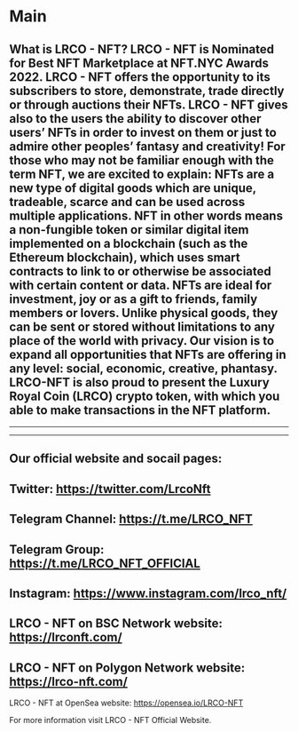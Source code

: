 # Main
What is LRCO - NFT?
LRCO - NFT is Nominated for Best NFT Marketplace at NFT.NYC Awards 2022. 
LRCO - NFT offers the opportunity to its subscribers to store, demonstrate, trade directly or through auctions their NFTs.
LRCO - NFT gives also to the users the ability to discover other users’ NFTs in order to invest on them or just to admire other peoples’ fantasy and creativity!
For those who may not be familiar enough with the term NFT, we are excited to explain: NFTs are a new type of digital goods which are unique, tradeable, scarce and can be used across multiple applications. NFT in other words means a non-fungible token or similar digital item implemented on a blockchain (such as the Ethereum blockchain), which uses smart contracts to link to or otherwise be associated with certain content or data.
NFTs are ideal for investment, joy or as a gift to friends, family members or lovers. Unlike physical goods, they can be sent or stored without limitations to any place of the world with privacy.
Our vision is to expand all opportunities that NFTs are offering in any level: social, economic, creative, phantasy.
LRCO-NFT is also proud to present the Luxury Royal Coin (LRCO) crypto token, with which you able to make transactions in the NFT platform.
------------------------------------
--------------------------
---------------
Our official website and socail pages:
---
Twitter: https://twitter.com/LrcoNft
---
Telegram Channel: https://t.me/LRCO_NFT
---
Telegram Group: https://t.me/LRCO_NFT_OFFICIAL
---
Instagram: https://www.instagram.com/lrco_nft/
---
LRCO - NFT on BSC Network website: https://lrconft.com/
---
LRCO - NFT on Polygon Network website: https://lrco-nft.com/
---
LRCO - NFT at OpenSea website: https://opensea.io/LRCO-NFT

For more information visit LRCO - NFT Official Website.

